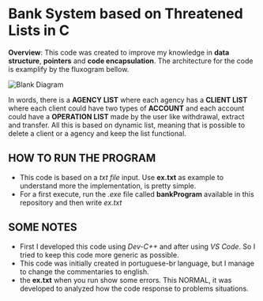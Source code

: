 # Bank System based on Threatened Lists in C

**Overview**: This code was created to improve my knowledge in **data structure**, **pointers** and **code encapsulation**. The architecture for the code is examplify by the fluxogram bellow.

![Blank Diagram](https://user-images.githubusercontent.com/32513366/63552814-1fc9a200-c50f-11e9-879b-8e8bc0d9de0d.png)

In words, there is a **AGENCY LIST** where each agency has a **CLIENT LIST** where each client could have two types of **ACCOUNT** and each account could have a **OPERATION LIST** made by the user like withdrawal, extract and transfer. All this is based on dynamic list, meaning that is possible to delete a client or a agency and keep the list functional.

## HOW TO RUN THE PROGRAM
- This code is based on a *txt file* input. Use **ex.txt** as example to understand more the implementation, is pretty simple.
- For a first execute, run the *.exe* file called **bankProgram** available in this repository and then write *ex.txt*

## SOME NOTES
- First I developed this code using *Dev-C++* and after using *VS Code*. So I tried to keep this code more generic as possible.
- This code was initially created in portuguese-br language, but I manage to change the commentaries to english.
- the **ex.txt** when you run show some errors. This NORMAL, it was developed to analyzed how the code response to problems situations.
